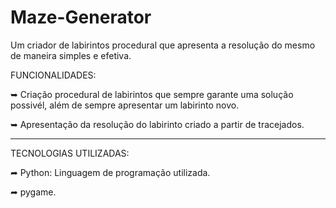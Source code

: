 # Maze-Generator

Um criador de labirintos procedural que apresenta a resolução do mesmo de maneira simples e efetiva.

FUNCIONALIDADES:

➥ Criação procedural de labirintos que sempre garante uma solução possivél, além de sempre apresentar um labirinto novo.

➥ Apresentação da resolução do labirinto criado a partir de tracejados.

_____________________________________________________________________________________________________________________________

TECNOLOGIAS UTILIZADAS:

➦ Python: Linguagem de programação utilizada.

➦ pygame.
